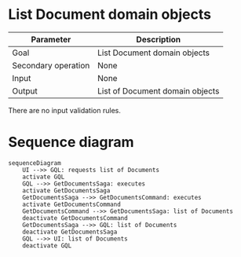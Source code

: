 # List Document domain objects

| Parameter           | Description                     |
|---------------------|---------------------------------|
| Goal                | List Document domain objects    |
| Secondary operation | None                            |
| Input               | None                            |
| Output              | List of Document domain objects |

There are no input validation rules.

# Sequence diagram

```mermaid
sequenceDiagram
    UI -->> GQL: requests list of Documents
    activate GQL
    GQL -->> GetDocumentsSaga: executes
    activate GetDocumentsSaga
    GetDocumentsSaga -->> GetDocumentsCommand: executes
    activate GetDocumentsCommand
    GetDocumentsCommand -->> GetDocumentsSaga: list of Documents
    deactivate GetDocumentsCommand
    GetDocumentsSaga -->> GQL: list of Documents
    deactivate GetDocumentsSaga
    GQL -->> UI: list of Documents
    deactivate GQL
```